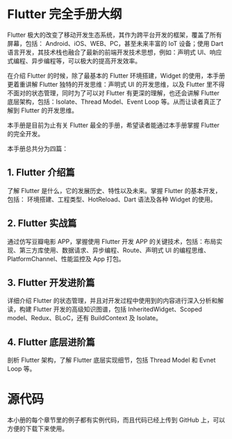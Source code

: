 # Flutter 完全手册大纲
Flutter 极大的改变了移动开发生态系统，其作为跨平台开发的框架，覆盖了所有屏幕，包括： Android、iOS、WEB、PC，甚至未来丰富的 IoT 设备；使用 Dart 语言开发，其技术栈也融合了最新的前端开发技术思想，例如：声明式 UI、响应式编程、异步编程等，可以极大的提高开发效率。

在介绍 Flutter 的时候，除了最基本的 Flutter 环境搭建，Widget 的使用，本手册更着重讲解 Flutter 独特的开发思维：声明式 UI 的开发思维，以及 Flutter 里不得不面对的状态管理，同时为了可以对 Flutter 有更深的理解，也还会讲解 Flutter 底层架构，包括：Isolate、Thread Model、Event Loop 等。从而让读者真正了解到 Flutter 的开发思维。

本手册是目前为止有关 Flutter 最全的手册，希望读者能通过本手册掌握 Flutter 的完全开发。

本手册总共分为四篇：

## 1. Flutter 介绍篇

了解 Flutter 是什么，它的发展历史、特性以及未来。掌握 Flutter 的基本开发，包括： 环境搭建、工程类型、HotReload、Dart 语法及各种 Widget 的使用。

## 2. Flutter 实战篇
通过仿写豆瓣电影 APP，掌握使用 Flutter 开发 APP 的关键技术，包括：布局实现、第三方库使用、数据请求、异步编程、Route、声明式 UI 的编程思维、PlatformChannel、性能监控及 App 打包。


## 3. Flutter 开发进阶篇

详细介绍 Flutter 的状态管理，并且对开发过程中使用到的内容进行深入分析和解读，构建 Flutter 开发的高级知识图谱，包括 InheritedWidget、Scoped model、Redux、BLoC，还有 BuildContext 及 Isolate。

## 4. Flutter 底层进阶篇

剖析 Flutter 架构，了解 Flutter 底层实现细节，包括 Thread Model 和 Evnet Loop 等。

# 源代码
本小册的每个章节里的例子都有实例代码，而且代码已经上传到 GitHub 上，可以方便的下载下来使用。
